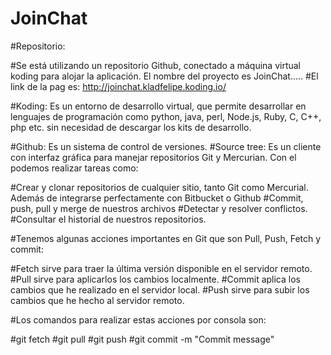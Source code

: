 # JoinChat
#Repositorio:

#Se está utilizando un repositorio Github, conectado a máquina virtual koding para alojar la aplicación. El nombre del proyecto es JoinChat…..
#El link de la pag es: http://joinchat.kladfelipe.koding.io/   

#Koding: Es un entorno de desarrollo virtual, que permite desarrollar en lenguajes de programación como python, java, perl, Node.js, Ruby, C, C++, php etc. sin necesidad de descargar los kits de desarrollo.

#Github: Es un sistema de control de versiones.
#Source tree: Es un cliente con interfaz gráfica para manejar repositorios Git y Mercurian. Con el podemos realizar tareas como:

#Crear y clonar repositorios de cualquier sitio, tanto Git como Mercurial. Además de integrarse perfectamente con Bitbucket o Github
#Commit, push, pull y merge de nuestros archivos
#Detectar y resolver conflictos.
#Consultar el historial de nuestros repositorios.

#Tenemos algunas acciones importantes en Git que son Pull, Push, Fetch y commit:

#Fetch sirve para traer la última versión disponible en el servidor remoto.
#Pull sirve para aplicarlos los cambios localmente.
#Commit aplica los cambios que he realizado en el servidor local.
#Push sirve para subir los cambios que he hecho al servidor remoto.

#Los comandos para realizar estas acciones por consola son:

#git fetch
#git pull
#git push
#git commit -m "Commit message"
